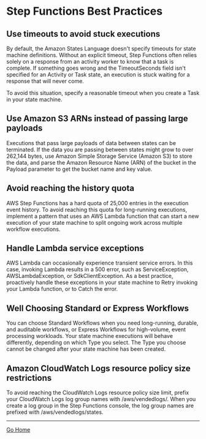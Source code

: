 # Step Functions Best Practices

## Use timeouts to avoid stuck executions
By default, the Amazon States Language doesn't specify timeouts for state machine definitions. Without an explicit timeout, Step Functions often relies solely on a response from an activity worker to know that a task is complete. If something goes wrong and the TimeoutSeconds field isn't specified for an Activity or Task state, an execution is stuck waiting for a response that will never come.

To avoid this situation, specify a reasonable timeout when you create a Task in your state machine.

## Use Amazon S3 ARNs instead of passing large payloads
Executions that pass large payloads of data between states can be terminated. If the data you are passing between states might grow to over 262,144 bytes, use Amazon Simple Storage Service (Amazon S3) to store the data, and parse the Amazon Resource Name (ARN) of the bucket in the Payload parameter to get the bucket name and key value.

## Avoid reaching the history quota
AWS Step Functions has a hard quota of 25,000 entries in the execution event history. To avoid reaching this quota for long-running executions, implement a pattern that uses an AWS Lambda function that can start a new execution of your state machine to split ongoing work across multiple workflow executions.

## Handle Lambda service exceptions
AWS Lambda can occasionally experience transient service errors. In this case, invoking Lambda results in a 500 error, such as ServiceException, AWSLambdaException, or SdkClientException. As a best practice, proactively handle these exceptions in your state machine to Retry invoking your Lambda function, or to Catch the error.

## Well Choosing Standard or Express Workflows
You can choose Standard Workflows when you need long-running, durable, and auditable workflows, or Express Workflows for high-volume, event processing workloads. Your state machine executions will behave differently, depending on which Type you select. The Type you choose cannot be changed after your state machine has been created.

## Amazon CloudWatch Logs resource policy size restrictions
To avoid reaching the CloudWatch Logs resource policy size limit, prefix your CloudWatch Logs log group names with /aws/vendedlogs/. When you create a log group in the Step Functions console, the log group names are prefixed with /aws/vendedlogs/states.

---------------
[Go Home](../README.md)